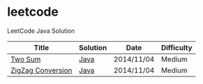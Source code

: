 leetcode
========

LeetCode Java Solution

| Title | Solution | Date | Difficulty |
| ----- | -------- | -------- | ---------- |
| [Two Sum](https://oj.leetcode.com/problems/two-sum/) | [Java](./src/TwoSum.java) | 2014/11/04 | Medium
| [ZigZag Conversion](https://oj.leetcode.com/problems/zigzag-conversion/) | [Java](./src/ZigZag.java) | 2014/11/04 | Medium

